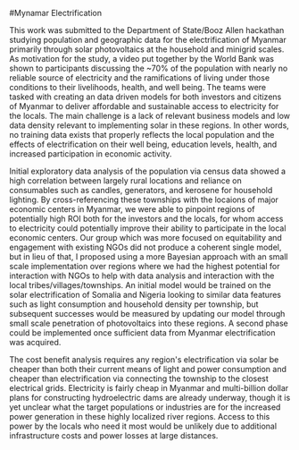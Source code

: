 #Mynamar Electrification

This work was submitted to the Department of State/Booz Allen hackathan studying population and geographic data for the electrification of Myanmar primarily through solar photovoltaics at the household and minigrid scales. As motivation for the study, a video put together by the World Bank was shown to participants discussing the ~70% of the population with nearly no reliable source of electricity and the ramifications of living under those conditions to their livelihoods, health, and well being. The teams were tasked with creating an data driven models for both investors and citizens of Myanmar to deliver affordable and sustainable access to electricity for the locals. The main challenge is a lack of relevant business models and low data density relevant to implementing solar in these regions. In other words, no training data exists that properly reflects the local population and the effects of electrification on their well being, education levels, health, and increased participation in economic activity. 

Initial exploratory data analysis of the population via census data showed a high correlation between largely rural locations and reliance on consumables such as candles, generators, and kerosene for household lighting. By cross-referencing these townships with the locaions of major economic centers in Myanmar, we were able to pinpoint regions of potentially high ROI both for the investors and the locals, for whom access to electricity could potentially improve their ability to participate in the local economic centers. Our group which was more focused on equitability and engagement with existing NGOs did not produce a coherent single model, but in lieu of that, I proposed using a more Bayesian approach with an small scale implementation over regions where we had the highest potential for interaction with NGOs to help with data analysis and interaction with the local tribes/villages/townships. An initial model would be trained on the solar electrification of Somalia and Nigeria looking to similar data features such as light consumption and household density per township, but subsequent successes would be measured by updating our model through small scale penetration of photovoltaics into these regions. A second phase could be implemented once sufficient data from Myanmar electrification was acquired.

The cost benefit analysis requires any region's electrification via solar be cheaper than both their current means of light and power consumption and cheaper than electrification via connecting the township to the closest electrical grids. Electricity is fairly cheap in Myanmar and multi-billion dollar plans for constructing hydroelectric dams are already underway, though it is yet unclear what the target populations or industries are for the increased power generation in these highly localized river regions. Access to this power by the locals who need it most would be unlikely due to additional infrastructure costs and power losses at large distances. 
